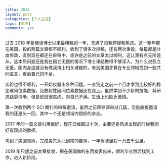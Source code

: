 ```yaml
---
title: 2018
layout: post
categories: [个人生活]
tags: [年终]
comments: yes
---
```


过去 2018 年是我读博士以来最糟糕的一年，充满了自我怀疑和焦虑。这一整年都在美国，投的两篇文章都不顺利，收到了很多次拒稿，还有两次重投，每篇都是吐血修改，直到现在都还在审稿中。或许是之前的文章太过顺利，这让我有点无所适从，这本质问题还是我在孤立无援的情况下博士课题做得不够深入。为什么说孤立无援，国内身边就没有做我博士相关课题的，来到美国才算在专业领域找到一些共同语言，看到自己的不足。

实验也很不顺利，一开始仪器出各种问题，一直到走之前一个月才拿到比较好的稳定碳同位素数据，而放射性碳同位素数据还在路上。虽然学到不少新的技能，科研思路更清晰，但是依旧很焦虑，对自己不满。生活上也缺乏激情。

第一次收到两个 SCI 期刊的审稿邀请，虽然之前帮导师审过几篇，但是直接邀请我的还是头一回。其中一个还是领域内很好的杂志。

2017 年的一篇文章引用很好，现在已经超过十次，主要还是热点出现的时候我刚好有现成的数据。

考到了美国驾照，完成美东从北到南的自驾，一年驾驶里程一万五千公里。

2019 年只想之前文章接收，把在美国做的东西发表出来，顺利毕业然后找到工作，进入新阶段。